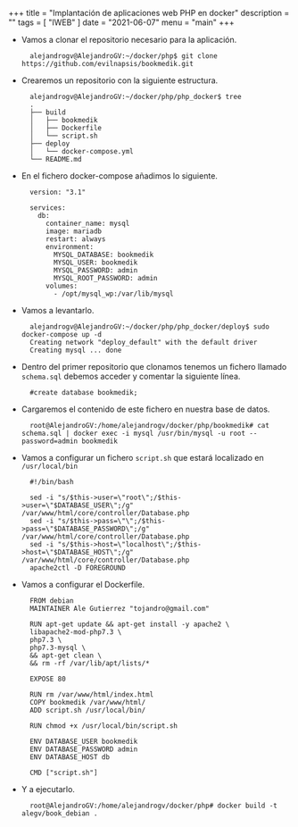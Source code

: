 +++
title = "Implantación de aplicaciones web PHP en docker"
description = ""
tags = [
    "IWEB"
]
date = "2021-06-07"
menu = "main"
+++

* Vamos a clonar el repositorio necesario para la aplicación.

        alejandrogv@AlejandroGV:~/docker/php$ git clone https://github.com/evilnapsis/bookmedik.git

* Crearemos un repositorio con la siguiente estructura.

        alejandrogv@AlejandroGV:~/docker/php/php_docker$ tree
        .
        ├── build
        │   ├── bookmedik
        │   ├── Dockerfile
        │   └── script.sh
        ├── deploy
        │   └── docker-compose.yml
        └── README.md

* En el fichero docker-compose añadimos lo siguiente.

        version: "3.1"

        services:
          db:
            container_name: mysql
            image: mariadb
            restart: always
            environment:
              MYSQL_DATABASE: bookmedik
              MYSQL_USER: bookmedik
              MYSQL_PASSWORD: admin    
              MYSQL_ROOT_PASSWORD: admin
            volumes:
              - /opt/mysql_wp:/var/lib/mysql

* Vamos a levantarlo.

        alejandrogv@AlejandroGV:~/docker/php/php_docker/deploy$ sudo docker-compose up -d
        Creating network "deploy_default" with the default driver
        Creating mysql ... done

* Dentro del primer repositorio que clonamos tenemos un fichero llamado `schema.sql` debemos acceder y comentar la siguiente línea.

        #create database bookmedik;

* Cargaremos el contenido de este fichero en nuestra base de datos.

        root@AlejandroGV:/home/alejandrogv/docker/php/bookmedik# cat schema.sql | docker exec -i mysql /usr/bin/mysql -u root --password=admin bookmedik

* Vamos a configurar un fichero `script.sh` que estará localizado en `/usr/local/bin`

        #!/bin/bash

        sed -i "s/$this->user=\"root\";/$this->user=\"$DATABASE_USER\";/g" /var/www/html/core/controller/Database.php
        sed -i "s/$this->pass=\"\";/$this->pass=\"$DATABASE_PASSWORD\";/g" /var/www/html/core/controller/Database.php
        sed -i "s/$this->host=\"localhost\";/$this->host=\"$DATABASE_HOST\";/g" /var/www/html/core/controller/Database.php
        apache2ctl -D FOREGROUND

* Vamos a configurar el Dockerfile.

        FROM debian
        MAINTAINER Ale Gutierrez "tojandro@gmail.com"

        RUN apt-get update && apt-get install -y apache2 \
        libapache2-mod-php7.3 \
        php7.3 \
        php7.3-mysql \
        && apt-get clean \
        && rm -rf /var/lib/apt/lists/*

        EXPOSE 80

        RUN rm /var/www/html/index.html
        COPY bookmedik /var/www/html/
        ADD script.sh /usr/local/bin/

        RUN chmod +x /usr/local/bin/script.sh

        ENV DATABASE_USER bookmedik
        ENV DATABASE_PASSWORD admin    
        ENV DATABASE_HOST db

        CMD ["script.sh"]

* Y a ejecutarlo.

        root@AlejandroGV:/home/alejandrogv/docker/php# docker build -t alegv/book_debian .